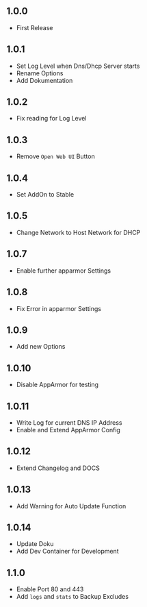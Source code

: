 ## 1.0.0

- First Release

## 1.0.1

- Set Log Level when Dns/Dhcp Server starts
- Rename Options
- Add Dokumentation

## 1.0.2

- Fix reading for Log Level

## 1.0.3

- Remove `Open Web UI` Button

## 1.0.4

- Set AddOn to Stable

## 1.0.5

- Change Network to Host Network for DHCP

## 1.0.7

- Enable further apparmor Settings

## 1.0.8

- Fix Error in apparmor Settings

## 1.0.9

- Add new Options

## 1.0.10

- Disable AppArmor for testing

## 1.0.11

- Write Log for current DNS IP Address
- Enable and Extend AppArmor Config

## 1.0.12

- Extend Changelog and DOCS

## 1.0.13

- Add Warning for Auto Update Function

## 1.0.14

- Update Doku
- Add Dev Container for Development

## 1.1.0

- Enable Port 80 and 443
- Add `logs` and `stats` to Backup Excludes
